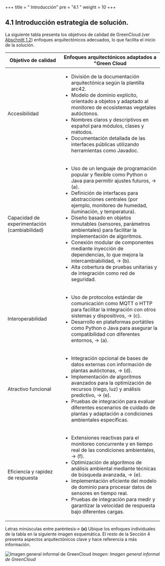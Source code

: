 +++
title = " Introducción"
pre = "4.1 "
weight = 10
+++

## 4.1 Introducción estrategia de solución.

La siguiente tabla presenta los objetivos de calidad de GreenCloud.(ver [Abschnitt 1.2](/01_einfuehrung/02_qualitaetsziele/)) enfoques arquitectónicos adecuados, lo que facilita el inicio de la solución.

| Objetivo de calidad | Enfoques arquitectónicos adaptados a "Green Cloud |
|---------------|--------------------------------------------|
Accesibilidad| <ul><li>División de la documentación arquitectónica según la plantilla arc42.</li><li>Modelo de dominio explícito, orientado a objetos y adaptado al monitoreo de ecosistemas vegetales autóctonos.</li><li>Nombres claros y descriptivos en español para módulos, clases y métodos.</li><li>Documentación detallada de las interfaces públicas utilizando herramientas como Javadoc.</li></ul> |
| Capacidad de experimentación (cambiabilidad)|<ul><li>Uso de un lenguaje de programación popular y flexible como Python o Java para permitir ajustes futuros, → (a).</li><li>Definición de interfaces para abstracciones centrales (por ejemplo, monitoreo de humedad, iluminación, y temperatura).</li><li>Diseño basado en objetos inmutables (sensores, parámetros ambientales) para facilitar la implementación de algoritmos.</li><li>Conexión modular de componentes mediante inyección de dependencias, lo que mejora la intercambiabilidad, → (b).</li><li>Alta cobertura de pruebas unitarias y de integración como red de seguridad.</li></ul>|
|Interoperabilidad	|<ul><li>Uso de protocolos estándar de comunicación como MQTT o HTTP para facilitar la integración con otros sistemas y dispositivos, → (c).</li><li>Desarrollo en plataformas portátiles como Python o Java para asegurar la compatibilidad con diferentes entornos, → (a).</li></ul>|
|Atractivo funcional|<ul><li>Integración opcional de bases de datos externas con información de plantas autóctonas, → (d).</li><li>Implementación de algoritmos avanzados para la optimización de recursos (riego, luz) y análisis predictivo, → (e).</li><li>Pruebas de integración para evaluar diferentes escenarios de cuidado de plantas y adaptación a condiciones ambientales específicas.</li></ul>|
| Eficiencia y rapidez de respuesta|<ul><li>Extensiones reactivas para el monitoreo concurrente y en tiempo real de las condiciones ambientales, → (f).</li><li>Optimización de algoritmos de análisis ambiental mediante técnicas de búsqueda avanzada, → (e).</li><li>Implementación eficiente del modelo de dominio para procesar datos de sensores en tiempo real.</li><li>Pruebas de integración para medir y garantizar la velocidad de respuesta bajo diferentes cargas.</li></ul>|

Letras minúsculas entre paréntesis→&nbsp;**(x)** Ubique los enfoques individuales de la tabla en la siguiente imagen esquemática.
El resto de la Sección 4 presenta aspectos arquitectónicos clave y hace referencia a más información.

![Imagen general informal de GreenCloud](/images/Abb09_06_Ueberblick.png "Imagen general informal de GreenCloud")
*Imagen: Imagen general informal de GreenCloud*

